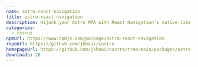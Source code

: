 ```yaml
---
name: astro-react-navigation
title: astro-react-navigation
description: Hijack your Astro MPA with React Navigation's native-like routing
categories:
  - css+ui
npmUrl: https://www.npmjs.com/package/astro-react-navigation
repoUrl: https://github.com/jkhaui/castro
homepageUrl: https://github.com/jkhaui/castro/tree/main/packages/astro-integrations/astro-react-navigation#astro-react-navigation
downloads: 26
---
```

